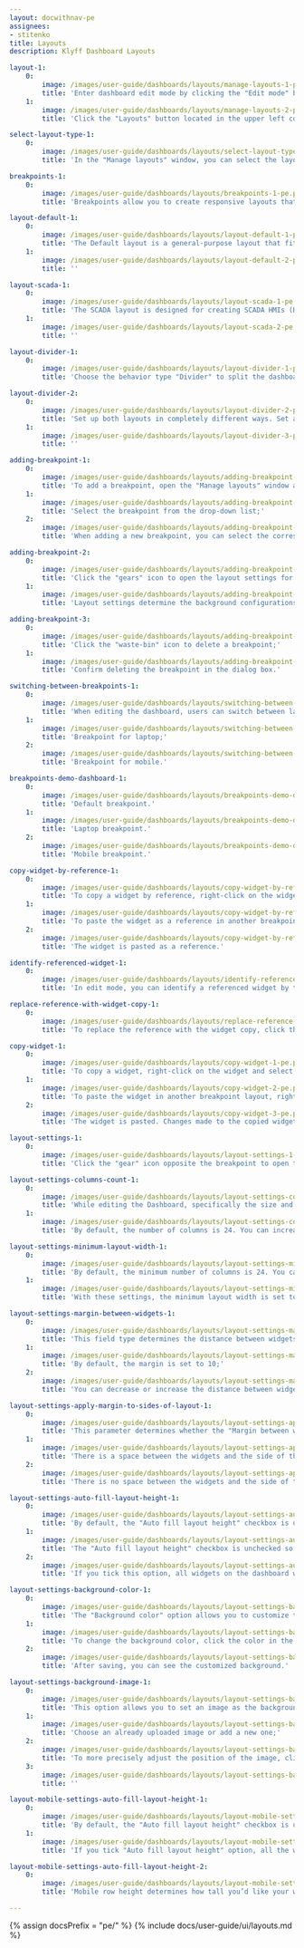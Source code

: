 ```yaml
---
layout: docwithnav-pe
assignees:
- stitenko
title: Layouts
description: Klyff Dashboard Layouts

layout-1:
    0:
        image: /images/user-guide/dashboards/layouts/manage-layouts-1-pe.png
        title: 'Enter dashboard edit mode by clicking the "Edit mode" button in the upper right corner of the window;'
    1:
        image: /images/user-guide/dashboards/layouts/manage-layouts-2-pe.png
        title: 'Click the "Layouts" button located in the upper left corner of the dashboard window. This will open the layout management window.'

select-layout-type-1:
    0:
        image: /images/user-guide/dashboards/layouts/select-layout-type-1-pe.png
        title: 'In the "Manage layouts" window, you can select the layout type suitable for your needs: Default, SCADA, or Divider.'

breakpoints-1:
    0:
        image: /images/user-guide/dashboards/layouts/breakpoints-1-pe.png
        title: 'Breakpoints allow you to create responsive layouts that adapt to different screen sizes. You can add and configure breakpoints to ensure your dashboard looks perfect on any device.'

layout-default-1:
    0:
        image: /images/user-guide/dashboards/layouts/layout-default-1-pe.png
        title: 'The Default layout is a general-purpose layout that fits most dashboards. This layout type supports screen breakpoints for responsive design.'
    1:
        image: /images/user-guide/dashboards/layouts/layout-default-2-pe.png
        title: ''

layout-scada-1:
    0:
        image: /images/user-guide/dashboards/layouts/layout-scada-1-pe.png
        title: 'The SCADA layout is designed for creating SCADA HMIs (Human-Machine Interfaces) an typically consists of scalable widgets called SCADA symbols. '
    1:
        image: /images/user-guide/dashboards/layouts/layout-scada-2-pe.png
        title: ''

layout-divider-1:
    0:
        image: /images/user-guide/dashboards/layouts/layout-divider-1-pe.png
        title: 'Choose the behavior type "Divider" to split the dashboard into two separate sections: left and right. You can configure the width of these sub-layouts using either a fixed pixel value or a percentage of the screen width.'

layout-divider-2:
    0:
        image: /images/user-guide/dashboards/layouts/layout-divider-2-pe.png
        title: 'Set up both layouts in completely different ways. Set a different background for each window. And resize the window sizes in a certain percentage ratio to each other. Then save changes.'
    1:
        image: /images/user-guide/dashboards/layouts/layout-divider-3-pe.png
        title: ''

adding-breakpoint-1:
    0:
        image: /images/user-guide/dashboards/layouts/adding-breakpoint-1-pe.png
        title: 'To add a breakpoint, open the "Manage layouts" window and click the "+" button in the breakpoints table;'
    1:
        image: /images/user-guide/dashboards/layouts/adding-breakpoint-2-pe.png
        title: 'Select the breakpoint from the drop-down list;'
    2:
        image: /images/user-guide/dashboards/layouts/adding-breakpoint-3-pe.png
        title: 'When adding a new breakpoint, you can select the corresponding screen resolution and copy both widgets and layout settings from another breakpoint. Click "Add".'

adding-breakpoint-2:
    0:
        image: /images/user-guide/dashboards/layouts/adding-breakpoint-4-pe.png
        title: 'Click the "gears" icon to open the layout settings for that breakpoint;'
    1:
        image: /images/user-guide/dashboards/layouts/adding-breakpoint-5-pe.png
        title: 'Layout settings determine the background configurations of the dashboard and how widgets will be arranged on it.'

adding-breakpoint-3:
    0:
        image: /images/user-guide/dashboards/layouts/adding-breakpoint-6-pe.png
        title: 'Click the "waste-bin" icon to delete a breakpoint;'
    1:
        image: /images/user-guide/dashboards/layouts/adding-breakpoint-7-pe.png
        title: 'Confirm deleting the breakpoint in the dialog box.'

switching-between-breakpoints-1:
    0:
        image: /images/user-guide/dashboards/layouts/switching-between-breakpoints-1-pe.png
        title: 'When editing the dashboard, users can switch between layouts using the combobox located in the top-left corner of the screen;'
    1:
        image: /images/user-guide/dashboards/layouts/switching-between-breakpoints-2-pe.png
        title: 'Breakpoint for laptop;'
    2:
        image: /images/user-guide/dashboards/layouts/switching-between-breakpoints-3-pe.png
        title: 'Breakpoint for mobile.'

breakpoints-demo-dashboard-1:
    0:
        image: /images/user-guide/dashboards/layouts/breakpoints-demo-dashboard-1-pe.png
        title: 'Default breakpoint.'
    1:
        image: /images/user-guide/dashboards/layouts/breakpoints-demo-dashboard-2-pe.png
        title: 'Laptop breakpoint.'
    2:
        image: /images/user-guide/dashboards/layouts/breakpoints-demo-dashboard-3-pe.png
        title: 'Mobile breakpoint.'

copy-widget-by-reference-1:
    0:
        image: /images/user-guide/dashboards/layouts/copy-widget-by-reference-1-pe.png
        title: 'To copy a widget by reference, right-click on the widget and select "Copy reference" (Ctrl+R);'
    1:
        image: /images/user-guide/dashboards/layouts/copy-widget-by-reference-2-pe.png
        title: 'To paste the widget as a reference in another breakpoint layout, right-click on the empty space and select "Paste reference" (Ctrl+I);'
    2:
        image: /images/user-guide/dashboards/layouts/copy-widget-by-reference-3-pe.png
        title: 'The widget is pasted as a reference.'

identify-referenced-widget-1:
    0:
        image: /images/user-guide/dashboards/layouts/identify-referenced-widget-1-pe.png
        title: 'In edit mode, you can identify a referenced widget by the presence of a "Reference" button in the widget&#39;s edit panel.'

replace-reference-with-widget-copy-1:
    0:
        image: /images/user-guide/dashboards/layouts/replace-reference-with-widget-copy-1-pe.png
        title: 'To replace the reference with the widget copy, click the "Reference" button on the widget editing panel, or right-click on the widget and select "Replace reference with widget copy".'

copy-widget-1:
    0:
        image: /images/user-guide/dashboards/layouts/copy-widget-1-pe.png
        title: 'To copy a widget, right-click on the widget and select "Copy" (Ctrl+C);'
    1:
        image: /images/user-guide/dashboards/layouts/copy-widget-2-pe.png
        title: 'To paste the widget in another breakpoint layout, right-click on the empty space and select "Paste" (Ctrl+V);'
    2:
        image: /images/user-guide/dashboards/layouts/copy-widget-3-pe.png
        title: 'The widget is pasted. Changes made to the copied widget will not affect the original widget.'

layout-settings-1:
    0:
        image: /images/user-guide/dashboards/layouts/layout-settings-1-pe.png
        title: 'Click the "gear" icon opposite the breakpoint to open the layout settings.'

layout-settings-columns-count-1:
    0:
        image: /images/user-guide/dashboards/layouts/layout-settings-columns-count-1-pe.png
        title: 'While editing the Dashboard, specifically the size and space of your widgets, you can notice a whitish grid on a gray background. These are columns that determine how many widgets can fit horizontally on the dashboard;'
    1:
        image: /images/user-guide/dashboards/layouts/layout-settings-columns-count-2-pe.png
        title: 'By default, the number of columns is 24. You can increase or decrease their number. The minimum number of columns is 10. The maximum number is 1000 columns.'

layout-settings-minimum-layout-width-1:
    0:
        image: /images/user-guide/dashboards/layouts/layout-settings-minimum-layout-width-1-pe.png
        title: 'By default, the minimum number of columns is 24. You can increase or decrease this number. The minimum number of columns is 10. We recommend that the value of this parameter be equal to or more than the column count.'
    1:
        image: /images/user-guide/dashboards/layouts/layout-settings-minimum-layout-width-2-pe.png
        title: 'With these settings, the minimum layout width is set to 10 columns.'

layout-settings-margin-between-widgets-1:
    0:
        image: /images/user-guide/dashboards/layouts/layout-settings-margin-between-widgets-1-pe.png
        title: 'This field type determines the distance between widgets;'
    1:
        image: /images/user-guide/dashboards/layouts/layout-settings-margin-between-widgets-2-pe.png
        title: 'By default, the margin is set to 10;'
    2:
        image: /images/user-guide/dashboards/layouts/layout-settings-margin-between-widgets-3-pe.png
        title: 'You can decrease or increase the distance between widgets.'

layout-settings-apply-margin-to-sides-of-layout-1:
    0:
        image: /images/user-guide/dashboards/layouts/layout-settings-apply-margin-to-sides-of-layout-1-pe.png
        title: 'This parameter determines whether the "Margin between widgets" value should be applied to the sides of the layout;'
    1:
        image: /images/user-guide/dashboards/layouts/layout-settings-apply-margin-to-sides-of-layout-2-pe.png
        title: 'There is a space between the widgets and the side of the layout;'
    2:
        image: /images/user-guide/dashboards/layouts/layout-settings-apply-margin-to-sides-of-layout-3-pe.png
        title: 'There is no space between the widgets and the side of the layout.'

layout-settings-auto-fill-layout-height-1:
    0:
        image: /images/user-guide/dashboards/layouts/layout-settings-auto-fill-layout-height-1-pe.png
        title: 'By default, the "Auto fill layout height" checkbox is unchecked;'
    1:
        image: /images/user-guide/dashboards/layouts/layout-settings-auto-fill-layout-height-2-pe.png
        title: 'The "Auto fill layout height" checkbox is unchecked so that you can freely adjust the size of the widgets;'
    2:
        image: /images/user-guide/dashboards/layouts/layout-settings-auto-fill-layout-height-3-pe.png
        title: 'If you tick this option, all widgets on the dashboard will fill the screen space vertically.'

layout-settings-background-color-1:
    0:
        image: /images/user-guide/dashboards/layouts/layout-settings-background-color-1-pe.png
        title: 'The "Background color" option allows you to customize the color that you&#39;d like to be on the dashboard&#39;s background;'
    1:
        image: /images/user-guide/dashboards/layouts/layout-settings-background-color-2-pe.png
        title: 'To change the background color, click the color in the small square on the right in the background color section. In the popup window, select the desired color and transparency. Then click "Select". Afterward, apply the layout settings;'
    2:
        image: /images/user-guide/dashboards/layouts/layout-settings-background-color-3-pe.png
        title: 'After saving, you can see the customized background.'

layout-settings-background-image-1:
    0:
        image: /images/user-guide/dashboards/layouts/layout-settings-background-image-1-pe.png
        title: 'This option allows you to set an image as the background of the dashboard. You can choose an image from the Image gallery or set a direct link. To select an image from the gallery, click "Browse from gallery";'
    1:
        image: /images/user-guide/dashboards/layouts/layout-settings-background-image-2-pe.png
        title: 'Choose an already uploaded image or add a new one;'
    2:
        image: /images/user-guide/dashboards/layouts/layout-settings-background-image-3-pe.png
        title: 'To more precisely adjust the position of the image, click the dropdown menu of the "Background size mode" section and select how exactly the image will fill the background space. For example, let&#39;s choose "Cover" and click "Save" to see how the background has changed.'
    3:
        image: /images/user-guide/dashboards/layouts/layout-settings-background-image-4-pe.png
        title: ''

layout-mobile-settings-auto-fill-layout-height-1:
    0:
        image: /images/user-guide/dashboards/layouts/layout-mobile-settings-auto-fill-layout-height-1-pe.png
        title: 'By default, the "Auto fill layout height" checkbox is unchecked so that you can freely adjust the size of the widgets for your mobile device;'
    1:
        image: /images/user-guide/dashboards/layouts/layout-mobile-settings-auto-fill-layout-height-2-pe.png
        title: 'If you tick "Auto fill layout height" option, all the widgets on the Dashboard will fill in vertically in the space of the screen.'

layout-mobile-settings-auto-fill-layout-height-2:
    0:
        image: /images/user-guide/dashboards/layouts/layout-mobile-settings-auto-fill-layout-height-3-pe.png
        title: 'Mobile row height determines how tall you’d like your widgets to be on your mobile device.'

---
```


{% assign docsPrefix = "pe/" %}
{% include docs/user-guide/ui/layouts.md %}